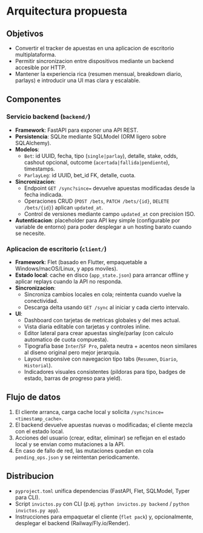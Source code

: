 # Arquitectura propuesta

## Objetivos
- Convertir el tracker de apuestas en una aplicacion de escritorio multiplataforma.
- Permitir sincronizacion entre dispositivos mediante un backend accesible por HTTP.
- Mantener la experiencia rica (resumen mensual, breakdown diario, parlays) e introducir una UI mas clara y escalable.

## Componentes

### Servicio backend (`backend/`)
- **Framework**: FastAPI para exponer una API REST.
- **Persistencia**: SQLite mediante SQLModel (ORM ligero sobre SQLAlchemy).
- **Modelos**:
  - `Bet`: id UUID, fecha, tipo (`single|parlay`), detalle, stake, odds, cashout opcional, outcome (`acertada|fallida|pendiente`), timestamps.
  - `ParlayLeg`: id UUID, bet_id FK, detalle, cuota.
- **Sincronizacion**:
  - Endpoint `GET /sync?since=` devuelve apuestas modificadas desde la fecha indicada.
  - Operaciones CRUD (`POST /bets`, `PATCH /bets/{id}`, `DELETE /bets/{id}`) aplican `updated_at`.
  - Control de versiones mediante campo `updated_at` con precision ISO.
- **Autenticacion**: placeholder para API key simple (configurable por variable de entorno) para poder desplegar a un hosting barato cuando se necesite.

### Aplicacion de escritorio (`client/`)
- **Framework**: Flet (basado en Flutter, empaquetable a Windows/macOS/Linux, y apps moviles).
- **Estado local**: cache en disco (`app_state.json`) para arrancar offline y aplicar replays cuando la API no responda.
- **Sincronizacion**:
  - Sincroniza cambios locales en cola; reintenta cuando vuelve la conectividad.
  - Descarga delta usando `GET /sync` al iniciar y cada cierto intervalo.
- **UI**:
  - Dashboard con tarjetas de metricas globales y del mes actual.
  - Vista diaria editable con tarjetas y controles inline.
  - Editor lateral para crear apuestas single/parlay (con calculo automatico de cuota compuesta).
  - Tipografia base `Inter`/`SF Pro`, paleta neutra + acentos neon similares al diseno original pero mejor jerarquia.
  - Layout responsive con navegacion tipo tabs (`Resumen`, `Diario`, `Historial`).
  - Indicadores visuales consistentes (pildoras para tipo, badges de estado, barras de progreso para yield).

## Flujo de datos
1. El cliente arranca, carga cache local y solicita `/sync?since=<timestamp_cache>`.
2. El backend devuelve apuestas nuevas o modificadas; el cliente mezcla con el estado local.
3. Acciones del usuario (crear, editar, eliminar) se reflejan en el estado local y se envian como mutaciones a la API.
4. En caso de fallo de red, las mutaciones quedan en cola `pending_ops.json` y se reintentan periodicamente.

## Distribucion
- `pyproject.toml` unifica dependencias (FastAPI, Flet, SQLModel, Typer para CLI).
- Script `invictos.py` con CLI (p.ej. `python invictos.py backend` / `python invictos.py app`).
- Instrucciones para empaquetar el cliente (`flet pack`) y, opcionalmente, desplegar el backend (Railway/Fly.io/Render).

